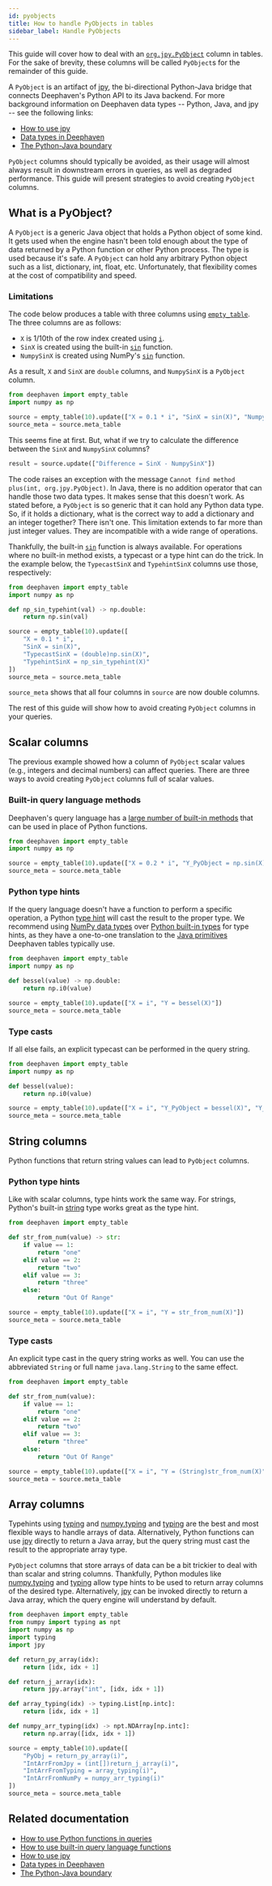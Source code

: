 ```yaml
---
id: pyobjects
title: How to handle PyObjects in tables
sidebar_label: Handle PyObjects
---
```


This guide will cover how to deal with an [`org.jpy.PyObject`](https://jpy.readthedocs.io/en/0.7.2/_static/java-apidocs/org/jpy/PyObject.html) column in tables. For the sake of brevity, these columns will be called `PyObject`s for the remainder of this guide.

A `PyObject` is an artifact of [jpy](https://github.com/jpy-consortium/jpy), the bi-directional Python-Java bridge that connects Deephaven's Python API to its Java backend. For more background information on Deephaven data types -- Python, Java, and jpy -- see the following links:

- [How to use jpy](./use-jpy.md)
- [Data types in Deephaven](../conceptual/data-types.md)
- [The Python-Java boundary](../conceptual/python-java-boundary.md)

`PyObject` columns should typically be avoided, as their usage will almost always result in downstream errors in queries, as well as degraded performance. This guide will present strategies to avoid creating `PyObject` columns.

## What is a PyObject?

A `PyObject` is a generic Java object that holds a Python object of some kind. It gets used when the engine hasn't been told enough about the type of data returned by a Python function or other Python process. The type is used because it's safe. A `PyObject` can hold any arbitrary Python object such as a list, dictionary, int, float, etc. Unfortunately, that flexibility comes at the cost of compatibility and speed.

### Limitations

The code below produces a table with three columns using [`empty_table`](../reference/table-operations/create/emptyTable.md). The three columns are as follows:

- `X` is 1/10th of the row index created using [`i`](../reference/query-language/variables/special-variables.md).
- `SinX` is created using the built-in [`sin`](<https://deephaven.io/core/javadoc/io/deephaven/function/Numeric.html#sin(double)>) function.
- `NumpySinX` is created using NumPy's [`sin`](https://numpy.org/doc/stable/reference/generated/numpy.sin.html) function.

As a result, `X` and `SinX` are `double` columns, and `NumpySinX` is a `PyObject` column.

```python test-set=1 order=source,source_meta
from deephaven import empty_table
import numpy as np

source = empty_table(10).update(["X = 0.1 * i", "SinX = sin(X)", "NumpySinX = np.sin(X)"])
source_meta = source.meta_table
```

This seems fine at first. But, what if we try to calculate the difference between the `SinX` and `NumpySinX` columns?

```python test-set=1 should-fail
result = source.update(["Difference = SinX - NumpySinX"])
```

The code raises an exception with the message `Cannot find method plus(int, org.jpy.PyObject)`. In Java, there is no addition operator that can handle those two data types. It makes sense that this doesn't work. As stated before, a `PyObject` is so generic that it can hold any Python data type. So, if it holds a dictionary, what is the correct way to add a dictionary and an integer together? There isn't one. This limitation extends to far more than just integer values. They are incompatible with a wide range of operations.

Thankfully, the built-in [`sin`](<https://deephaven.io/core/javadoc/io/deephaven/function/Numeric.html#sin(double)>) function is always available. For operations where no built-in method exists, a typecast or a type hint can do the trick. In the example below, the `TypecastSinX` and `TypehintSinX` columns use those, respectively:

```python test-set=1 order=source_meta,source
from deephaven import empty_table
import numpy as np

def np_sin_typehint(val) -> np.double:
    return np.sin(val)

source = empty_table(10).update([
    "X = 0.1 * i",
    "SinX = sin(X)",
    "TypecastSinX = (double)np.sin(X)",
    "TypehintSinX = np_sin_typehint(X)"
])
source_meta = source.meta_table
```

`source_meta` shows that all four columns in `source` are now double columns.

The rest of this guide will show how to avoid creating `PyObject` columns in your queries.

## Scalar columns

The previous example showed how a column of `PyObject` scalar values (e.g., integers and decimal numbers) can affect queries. There are three ways to avoid creating `PyObject` columns full of scalar values.

### Built-in query language methods

Deephaven's query language has a [large number of built-in methods](../conceptual/python-java-boundary.md#whats-built-into-the-query-language) that can be used in place of Python functions.

```python order=source,source_meta
from deephaven import empty_table
import numpy as np

source = empty_table(10).update(["X = 0.2 * i", "Y_PyObject = np.sin(X)", "Y_Double = sin(X)"])
source_meta = source.meta_table
```

### Python type hints

If the query language doesn't have a function to perform a specific operation, a Python [type hint](https://docs.python.org/3/library/typing.html) will cast the result to the proper type. We recommend using [NumPy data types](https://numpy.org/doc/stable/user/basics.types.html) over [Python built-in types](https://docs.python.org/3/library/stdtypes.html) for type hints, as they have a one-to-one translation to the [Java primitives](https://docs.oracle.com/en/java/javase/17/docs/api/java.compiler/javax/lang/model/type/PrimitiveType.html) Deephaven tables typically use.

```python order=source,source_meta
from deephaven import empty_table
import numpy as np

def bessel(value) -> np.double:
    return np.i0(value)

source = empty_table(10).update(["X = i", "Y = bessel(X)"])
source_meta = source.meta_table
```

### Type casts

If all else fails, an explicit typecast can be performed in the query string.

```python order=source,source_meta
from deephaven import empty_table
import numpy as np

def bessel(value):
    return np.i0(value)

source = empty_table(10).update(["X = i", "Y_PyObject = bessel(X)", "Y_TypeCast = (double)Y_PyObject"])
source_meta = source.meta_table
```

## String columns

Python functions that return string values can lead to `PyObject` columns.

### Python type hints

Like with scalar columns, type hints work the same way. For strings, Python's built-in [string](https://docs.python.org/3/library/stdtypes.html#text-sequence-type-str) type works great as the type hint.

```python order=source,source_meta
from deephaven import empty_table

def str_from_num(value) -> str:
    if value == 1:
        return "one"
    elif value == 2:
        return "two"
    elif value == 3:
        return "three"
    else:
        return "Out Of Range"

source = empty_table(10).update(["X = i", "Y = str_from_num(X)"])
source_meta = source.meta_table
```

### Type casts

An explicit type cast in the query string works as well. You can use the abbreviated `String` or full name `java.lang.String` to the same effect.

```python order=source,source_meta
from deephaven import empty_table

def str_from_num(value):
    if value == 1:
        return "one"
    elif value == 2:
        return "two"
    elif value == 3:
        return "three"
    else:
        return "Out Of Range"

source = empty_table(10).update(["X = i", "Y = (String)str_from_num(X)"])
source_meta = source.meta_table
```

## Array columns

Typehints using [typing](https://docs.python.org/3/library/typing.html) and [numpy.typing](https://numpy.org/devdocs/reference/typing.html) and [typing](https://docs.python.org/3/library/typing.html) are the best and most flexible ways to handle arrays of data. Alternatively, Python functions can use [jpy](./use-jpy.md) directly to return a Java array, but the query string must cast the result to the appropriate array type.

`PyObject` columns that store arrays of data can be a bit trickier to deal with than scalar and string columns. Thankfully, Python modules like [numpy.typing](https://numpy.org/devdocs/reference/typing.html) and [typing](https://docs.python.org/3/library/typing.html) allow type hints to be used to return array columns of the desired type. Alternatively, [jpy](./use-jpy.md) can be invoked directly to return a Java array, which the query engine will understand by default.

```python order=source,source_meta
from deephaven import empty_table
from numpy import typing as npt
import numpy as np
import typing
import jpy

def return_py_array(idx):
    return [idx, idx + 1]

def return_j_array(idx):
    return jpy.array("int", [idx, idx + 1])

def array_typing(idx) -> typing.List[np.intc]:
    return [idx, idx + 1]

def numpy_arr_typing(idx) -> npt.NDArray[np.intc]:
    return np.array([idx, idx + 1])

source = empty_table(10).update([
    "PyObj = return_py_array(i)",
    "IntArrFromJpy = (int[])return_j_array(i)",
    "IntArrFromTyping = array_typing(i)",
    "IntArrFromNumPy = numpy_arr_typing(i)"
])
source_meta = source.meta_table
```

## Related documentation

- [How to use Python functions in queries](./simple-python-function.md)
- [How to use built-in query language functions](./query-language-functions.md)
- [How to use jpy](./use-jpy.md)
- [Data types in Deephaven](../conceptual/data-types.md)
- [The Python-Java boundary](../conceptual/python-java-boundary.md)
